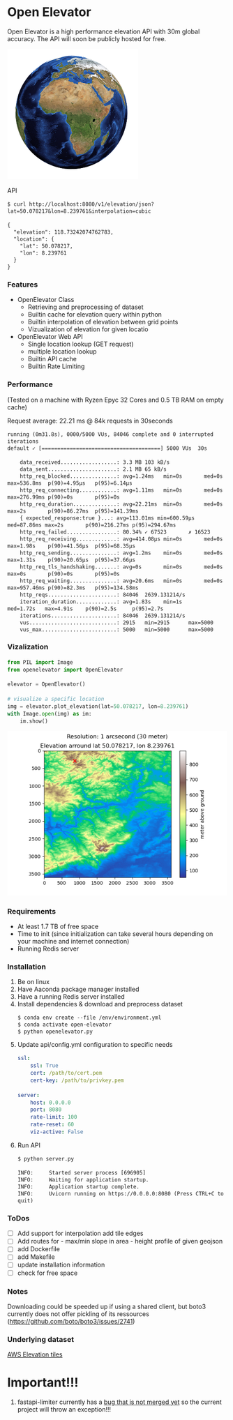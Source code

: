 # Open Elevator
Open Elevator is a high performance elevation API with 30m global accuracy.
The API will soon be publicly hosted for free.

![Credit:Bild Arek Socha auf Pixabay](docs/assets/earth.png)

API
```shell
$ curl http://localhost:8080/v1/elevation/json?lat=50.078217&lon=8.239761&interpolation=cubic

{
  "elevation": 118.73242074762783,
  "location": {
    "lat": 50.078217,
    "lon": 8.239761
  }
}
```

### Features
- OpenElevator Class
    - Retrieving and preprocessing of dataset
    - Builtin cache for elevation query within python
    - Builtin interpolation of elevation between grid points
    - Vizualization of elevation for given locatio
- OpenElevator Web API
    - Single location lookup (GET request)
    - multiple location lookup
    - Builtin API cache
    - Builtin Rate Limiting

### Performance
(Tested on a machine with Ryzen Epyc 32 Cores and 0.5 TB RAM on empty cache)

Request average: 22.21 ms @ 84k requests in 30seconds

    running (0m31.8s), 0000/5000 VUs, 84046 complete and 0 interrupted iterations
    default ✓ [======================================] 5000 VUs  30s

        data_received..................: 3.3 MB 103 kB/s
        data_sent......................: 2.1 MB 65 kB/s
        http_req_blocked...............: avg=1.24ms   min=0s       med=0s      max=536.8ms  p(90)=4.95µs   p(95)=6.14µs  
        http_req_connecting............: avg=1.11ms   min=0s       med=0s      max=276.99ms p(90)=0s       p(95)=0s      
        http_req_duration..............: avg=22.21ms  min=0s       med=0s      max=2s       p(90)=86.27ms  p(95)=141.39ms
        { expected_response:true }...: avg=113.01ms min=600.59µs med=87.86ms max=2s       p(90)=216.27ms p(95)=294.67ms
        http_req_failed................: 80.34% ✓ 67523       ✗ 16523 
        http_req_receiving.............: avg=414.08µs min=0s       med=0s      max=1.98s    p(90)=41.56µs  p(95)=68.35µs 
        http_req_sending...............: avg=1.2ms    min=0s       med=0s      max=1.31s    p(90)=20.65µs  p(95)=37.66µs 
        http_req_tls_handshaking.......: avg=0s       min=0s       med=0s      max=0s       p(90)=0s       p(95)=0s      
        http_req_waiting...............: avg=20.6ms   min=0s       med=0s      max=957.46ms p(90)=82.3ms   p(95)=134.58ms
        http_reqs......................: 84046  2639.131214/s
        iteration_duration.............: avg=1.83s    min=1s       med=1.72s   max=4.91s    p(90)=2.5s     p(95)=2.7s    
        iterations.....................: 84046  2639.131214/s
        vus............................: 2915   min=2915      max=5000
        vus_max........................: 5000   min=5000      max=5000

### Vizalization
```python
from PIL import Image
from openelevator import OpenElevator

elevator = OpenElevator()

# visualize a specific location
img = elevator.plot_elevation(lat=50.078217, lon=8.239761)
with Image.open(img) as im:
    im.show()
```
![Vizalization](docs/assets/viz.png)

### Requirements
- At least 1.7 TB of free space
- Time to init (since initialization can take several hours depending on your machine and internet connection)
- Running Redis server

### Installation
1. Be on linux
2. Have Aaconda package manager installed
3. Have a running Redis server installed 
4. Install dependencies & download and preprocess dataset
    ```shell
    $ conda env create --file /env/environment.yml
    $ conda activate open-elevator
    $ python openelevator.py
    ```
5. Update api/config.yml configuration to specific needs
    ```yml
    ssl:
        ssl: True
        cert: /path/to/cert.pem
        cert-key: /path/to/privkey.pem

    server:
        host: 0.0.0.0
        port: 8080
        rate-limit: 100
        rate-reset: 60
        viz-active: False
    ```
6. Run API
    ```shell
    $ python server.py
    
    INFO:     Started server process [696905]
    INFO:     Waiting for application startup.
    INFO:     Application startup complete.
    INFO:     Uvicorn running on https://0.0.0.0:8080 (Press CTRL+C to quit)
    ```

### ToDos
- [ ] Add support for interpolation add tile edges
- [ ] Add routes for
        - max/min slope in area
        - height profile of given geojson
- [ ] add Dockerfile
- [ ] add Makefile
- [ ] update installation information
- [ ] check for free space

### Notes
Downloading could be speeded up if using a shared
client, but boto3 currently does not offer pickling
of its ressources (https://github.com/boto/boto3/issues/2741)

        

### Underlying dataset
[AWS Elevation tiles](https://registry.opendata.aws/terrain-tiles/)

# Important!!!

1. fastapi-limiter currently has a [bug that is not merged yet](https://github.com/hardbyte/fastapi-limiter/commit/1ef5b5bc59c8967c71d0ec802da6e6773798dee1) so the current project will
throw an exception!!!
